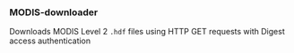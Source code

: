 ### MODIS-downloader

Downloads MODIS Level 2 ```.hdf``` files using HTTP GET requests with Digest access authentication
